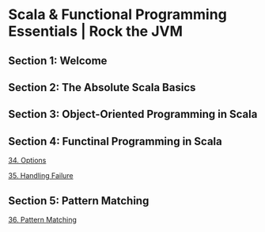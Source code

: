 # Scala & Functional Programming Essentials | Rock the JVM
## Section 1: Welcome
## Section 2: The Absolute Scala Basics
## Section 3: Object-Oriented Programming in Scala
## Section 4: Functinal Programming in Scala
[34. Options](src/main/scala/lectures/part3fp/L34Options.scala)

[35. Handling Failure](src/main/scala/lectures/part3fp/L35HandlingFailure.scala)
## Section 5: Pattern Matching
[36. Pattern Matching](src/main/scala/lectures/part4pattern_matching/L36PatternMatching.scala)